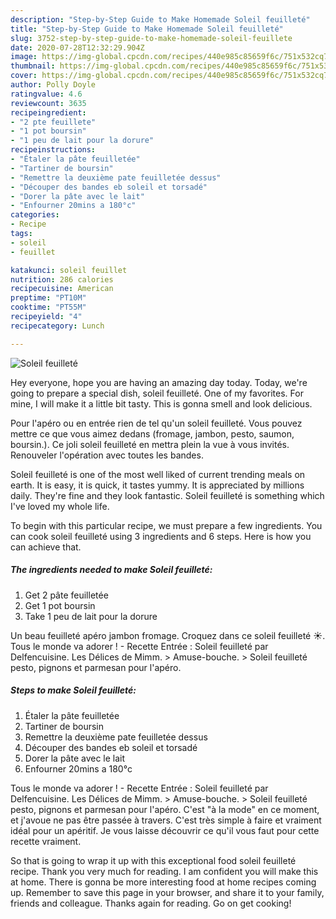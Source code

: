 ```yaml
---
description: "Step-by-Step Guide to Make Homemade Soleil feuilleté"
title: "Step-by-Step Guide to Make Homemade Soleil feuilleté"
slug: 3752-step-by-step-guide-to-make-homemade-soleil-feuillete
date: 2020-07-28T12:32:29.904Z
image: https://img-global.cpcdn.com/recipes/440e985c85659f6c/751x532cq70/soleil-feuillete-photo-principale-de-la-recette.jpg
thumbnail: https://img-global.cpcdn.com/recipes/440e985c85659f6c/751x532cq70/soleil-feuillete-photo-principale-de-la-recette.jpg
cover: https://img-global.cpcdn.com/recipes/440e985c85659f6c/751x532cq70/soleil-feuillete-photo-principale-de-la-recette.jpg
author: Polly Doyle
ratingvalue: 4.6
reviewcount: 3635
recipeingredient:
- "2 pte feuillete"
- "1 pot boursin"
- "1 peu de lait pour la dorure"
recipeinstructions:
- "Étaler la pâte feuilletée"
- "Tartiner de boursin"
- "Remettre la deuxième pate feuilletée dessus"
- "Découper des bandes eb soleil et torsadé"
- "Dorer la pâte avec le lait"
- "Enfourner 20mins a 180°c"
categories:
- Recipe
tags:
- soleil
- feuillet

katakunci: soleil feuillet 
nutrition: 286 calories
recipecuisine: American
preptime: "PT10M"
cooktime: "PT55M"
recipeyield: "4"
recipecategory: Lunch

---
```



![Soleil feuilleté](https://img-global.cpcdn.com/recipes/440e985c85659f6c/751x532cq70/soleil-feuillete-photo-principale-de-la-recette.jpg)

Hey everyone, hope you are having an amazing day today. Today, we're going to prepare a special dish, soleil feuilleté. One of my favorites. For mine, I will make it a little bit tasty. This is gonna smell and look delicious.

Pour l&#39;apéro ou en entrée rien de tel qu&#39;un soleil feuilleté. Vous pouvez mettre ce que vous aimez dedans (fromage, jambon, pesto, saumon, boursin.). Ce joli soleil feuilleté en mettra plein la vue à vous invités. Renouveler l&#39;opération avec toutes les bandes.

Soleil feuilleté is one of the most well liked of current trending meals on earth. It is easy, it is quick, it tastes yummy. It is appreciated by millions daily. They're fine and they look fantastic. Soleil feuilleté is something which I've loved my whole life.


To begin with this particular recipe, we must prepare a few ingredients. You can cook soleil feuilleté using 3 ingredients and 6 steps. Here is how you can achieve that.

<!--inarticleads1-->

##### The ingredients needed to make Soleil feuilleté:

1. Get 2 pâte feuilletée
1. Get 1 pot boursin
1. Take 1 peu de lait pour la dorure


Un beau feuilleté apéro jambon fromage. Croquez dans ce soleil feuilleté ☀. Tous le monde va adorer ! - Recette Entrée : Soleil feuilleté par Delfencuisine. Les Délices de Mimm. &gt; Amuse-bouche. &gt; Soleil feuilleté pesto, pignons et parmesan pour l&#39;apéro. 

<!--inarticleads2-->

##### Steps to make Soleil feuilleté:

1. Étaler la pâte feuilletée
1. Tartiner de boursin
1. Remettre la deuxième pate feuilletée dessus
1. Découper des bandes eb soleil et torsadé
1. Dorer la pâte avec le lait
1. Enfourner 20mins a 180°c


Tous le monde va adorer ! - Recette Entrée : Soleil feuilleté par Delfencuisine. Les Délices de Mimm. &gt; Amuse-bouche. &gt; Soleil feuilleté pesto, pignons et parmesan pour l&#39;apéro. C&#39;est &#34;à la mode&#34; en ce moment, et j&#39;avoue ne pas être passée à travers. C&#39;est très simple à faire et vraiment idéal pour un apéritif. Je vous laisse découvrir ce qu&#39;il vous faut pour cette recette vraiment. 

So that is going to wrap it up with this exceptional food soleil feuilleté recipe. Thank you very much for reading. I am confident you will make this at home. There is gonna be more interesting food at home recipes coming up. Remember to save this page in your browser, and share it to your family, friends and colleague. Thanks again for reading. Go on get cooking!
